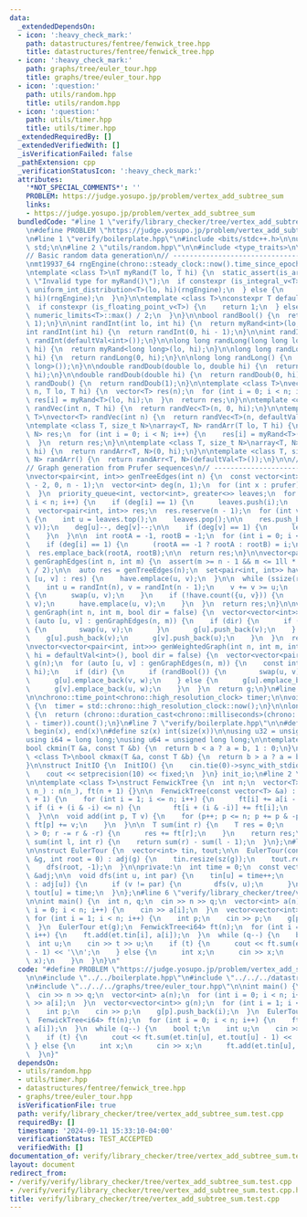 ```yaml
---
data:
  _extendedDependsOn:
  - icon: ':heavy_check_mark:'
    path: datastructures/fentree/fenwick_tree.hpp
    title: datastructures/fentree/fenwick_tree.hpp
  - icon: ':heavy_check_mark:'
    path: graphs/tree/euler_tour.hpp
    title: graphs/tree/euler_tour.hpp
  - icon: ':question:'
    path: utils/random.hpp
    title: utils/random.hpp
  - icon: ':question:'
    path: utils/timer.hpp
    title: utils/timer.hpp
  _extendedRequiredBy: []
  _extendedVerifiedWith: []
  _isVerificationFailed: false
  _pathExtension: cpp
  _verificationStatusIcon: ':heavy_check_mark:'
  attributes:
    '*NOT_SPECIAL_COMMENTS*': ''
    PROBLEM: https://judge.yosupo.jp/problem/vertex_add_subtree_sum
    links:
    - https://judge.yosupo.jp/problem/vertex_add_subtree_sum
  bundledCode: "#line 1 \"verify/library_checker/tree/vertex_add_subtree_sum.test.cpp\"\
    \n#define PROBLEM \"https://judge.yosupo.jp/problem/vertex_add_subtree_sum\"\n\
    \n#line 1 \"verify/boilerplate.hpp\"\n#include <bits/stdc++.h>\n\nusing namespace\
    \ std;\n\n#line 2 \"utils/random.hpp\"\n\n#include <type_traits>\n\n// ----------------------------------------------------\n\
    // Basic random data generation\n// ----------------------------------------------------\n\
    \nmt19937_64 rngEngine(chrono::steady_clock::now().time_since_epoch().count());\n\
    \ntemplate <class T>\nT myRand(T lo, T hi) {\n  static_assert(is_arithmetic_v<T>,\
    \ \"Invalid type for myRand()\");\n  if constexpr (is_integral_v<T>) {\n    return\
    \ uniform_int_distribution<T>(lo, hi)(rngEngine);\n  } else {\n    return uniform_real_distribution<T>(lo,\
    \ hi)(rngEngine);\n  }\n}\n\ntemplate <class T>\nconstexpr T defaultVal() {\n\
    \  if constexpr (is_floating_point_v<T>) {\n    return 1;\n  } else {\n    return\
    \ numeric_limits<T>::max() / 2;\n  }\n}\n\nbool randBool() {\n  return myRand<int>(0,\
    \ 1);\n}\n\nint randInt(int lo, int hi) {\n  return myRand<int>(lo, hi);\n}\n\n\
    int randInt(int hi) {\n  return randInt(0, hi - 1);\n}\n\nint randInt() {\n  return\
    \ randInt(defaultVal<int>());\n}\n\nlong long randLong(long long lo, long long\
    \ hi) {\n  return myRand<long long>(lo, hi);\n}\n\nlong long randLong(long long\
    \ hi) {\n  return randLong(0, hi);\n}\n\nlong long randLong() {\n  return randLong(defaultVal<long\
    \ long>());\n}\n\ndouble randDoub(double lo, double hi) {\n  return myRand<double>(lo,\
    \ hi);\n}\n\ndouble randDoub(double hi) {\n  return randDoub(0, hi);\n}\n\ndouble\
    \ randDoub() {\n  return randDoub(1);\n}\n\ntemplate <class T>\nvector<T> randVec(int\
    \ n, T lo, T hi) {\n  vector<T> res(n);\n  for (int i = 0; i < n; i++) {\n   \
    \ res[i] = myRand<T>(lo, hi);\n  }\n  return res;\n}\n\ntemplate <class T>\nvector<T>\
    \ randVec(int n, T hi) {\n  return randVec<T>(n, 0, hi);\n}\n\ntemplate <class\
    \ T>\nvector<T> randVec(int n) {\n  return randVec<T>(n, defaultVal<T>());\n}\n\
    \ntemplate <class T, size_t N>\narray<T, N> randArr(T lo, T hi) {\n  array<T,\
    \ N> res;\n  for (int i = 0; i < N; i++) {\n    res[i] = myRand<T>(lo, hi);\n\
    \  }\n  return res;\n}\n\ntemplate <class T, size_t N>\narray<T, N> randArr(T\
    \ hi) {\n  return randArr<T, N>(0, hi);\n}\n\ntemplate <class T, size_t N>\narray<T,\
    \ N> randArr() {\n  return randArr<T, N>(defaultVal<T>());\n}\n\n// ----------------------------------------------------\n\
    // Graph generation from Prufer sequences\n// ----------------------------------------------------\n\
    \nvector<pair<int, int>> genTreeEdges(int n) {\n  const vector<int> prufer = randVec(n\
    \ - 2, 0, n - 1);\n  vector<int> deg(n, 1);\n  for (int x : prufer) {\n    deg[x]++;\n\
    \  }\n  priority_queue<int, vector<int>, greater<>> leaves;\n  for (int i = 0;\
    \ i < n; i++) {\n    if (deg[i] == 1) {\n      leaves.push(i);\n    }\n  }\n\n\
    \  vector<pair<int, int>> res;\n  res.reserve(n - 1);\n  for (int v : prufer)\
    \ {\n    int u = leaves.top();\n    leaves.pop();\n\n    res.push_back(minmax(u,\
    \ v));\n    deg[u]--, deg[v]--;\n\n    if (deg[v] == 1) {\n      leaves.push(v);\n\
    \    }\n  }\n\n  int rootA = -1, rootB = -1;\n  for (int i = 0; i < n; i++) {\n\
    \    if (deg[i] == 1) {\n      (rootA == -1 ? rootA : rootB) = i;\n    }\n  }\n\
    \  res.emplace_back(rootA, rootB);\n\n  return res;\n}\n\nvector<pair<int, int>>\
    \ genGraphEdges(int n, int m) {\n  assert(m >= n - 1 && m <= 1ll * n * (n - 1)\
    \ / 2);\n\n  auto res = genTreeEdges(n);\n  set<pair<int, int>> have;\n  for (auto\
    \ [u, v] : res) {\n    have.emplace(u, v);\n  }\n\n  while (ssize(res) < m) {\n\
    \    int u = randInt(n), v = randInt(n - 1);\n    v += v >= u;\n    if (u > v)\
    \ {\n      swap(u, v);\n    }\n    if (!have.count({u, v})) {\n      res.emplace_back(u,\
    \ v);\n      have.emplace(u, v);\n    }\n  }\n  return res;\n}\n\nvector<vector<int>>\
    \ genGraph(int n, int m, bool dir = false) {\n  vector<vector<int>> g(n);\n  for\
    \ (auto [u, v] : genGraphEdges(n, m)) {\n    if (dir) {\n      if (randBool())\
    \ {\n        swap(u, v);\n      }\n      g[u].push_back(v);\n    } else {\n  \
    \    g[u].push_back(v);\n      g[v].push_back(u);\n    }\n  }\n  return g;\n}\n\
    \nvector<vector<pair<int, int>>> genWeightedGraph(int n, int m, int lo = 1, int\
    \ hi = defaultVal<int>(), bool dir = false) {\n  vector<vector<pair<int, int>>>\
    \ g(n);\n  for (auto [u, v] : genGraphEdges(n, m)) {\n    const int w = randInt(lo,\
    \ hi);\n    if (dir) {\n      if (randBool()) {\n        swap(u, v);\n      }\n\
    \      g[u].emplace_back(v, w);\n    } else {\n      g[u].emplace_back(v, w);\n\
    \      g[v].emplace_back(u, w);\n    }\n  }\n  return g;\n}\n#line 2 \"utils/timer.hpp\"\
    \n\nchrono::time_point<chrono::high_resolution_clock> timer;\n\nvoid startTimer()\
    \ {\n  timer = std::chrono::high_resolution_clock::now();\n}\n\nlong long elapsed()\
    \ {\n  return (chrono::duration_cast<chrono::milliseconds>(chrono::high_resolution_clock::now()\
    \ - timer)).count();\n}\n#line 7 \"verify/boilerplate.hpp\"\n\n#define all(x)\
    \ begin(x), end(x)\n#define sz(x) int(size(x))\n\nusing u32 = unsigned int;\n\
    using i64 = long long;\nusing u64 = unsigned long long;\n\ntemplate <class T>\n\
    bool ckmin(T &a, const T &b) {\n  return b < a ? a = b, 1 : 0;\n}\n\ntemplate\
    \ <class T>\nbool ckmax(T &a, const T &b) {\n  return b > a ? a = b, 1 : 0;\n\
    }\n\nstruct InitIO {\n  InitIO() {\n    cin.tie(0)->sync_with_stdio(0);\n    cin.exceptions(cin.failbit);\n\
    \    cout << setprecision(10) << fixed;\n  }\n} init_io;\n#line 2 \"datastructures/fentree/fenwick_tree.hpp\"\
    \n\ntemplate <class T>\nstruct FenwickTree {\n  int n;\n  vector<T> ft;\n\n  FenwickTree(int\
    \ n_) : n(n_), ft(n + 1) {}\n\n  FenwickTree(const vector<T> &a) : n(sz(a)), ft(n\
    \ + 1) {\n    for (int i = 1; i <= n; i++) {\n      ft[i] += a[i - 1];\n     \
    \ if (i + (i & -i) <= n) {\n        ft[i + (i & -i)] += ft[i];\n      }\n    }\n\
    \  }\n\n  void add(int p, T v) {\n    for (p++; p <= n; p += p & -p) {\n     \
    \ ft[p] += v;\n    }\n  }\n\n  T sum(int r) {\n    T res = 0;\n    for (r++; r\
    \ > 0; r -= r & -r) {\n      res += ft[r];\n    }\n    return res;\n  }\n\n  T\
    \ sum(int l, int r) {\n    return sum(r) - sum(l - 1);\n  }\n};\n#line 2 \"graphs/tree/euler_tour.hpp\"\
    \n\nstruct EulerTour {\n  vector<int> tin, tout;\n\n  EulerTour(const vector<vector<int>>\
    \ &g, int root = 0) : adj(g) {\n    tin.resize(sz(g));\n    tout.resize(sz(g));\n\
    \    dfs(root, -1);\n  }\n\nprivate:\n  int time = 0;\n  const vector<vector<int>>\
    \ &adj;\n\n  void dfs(int u, int par) {\n    tin[u] = time++;\n    for (int v\
    \ : adj[u]) {\n      if (v != par) {\n        dfs(v, u);\n      }\n    }\n   \
    \ tout[u] = time;\n  }\n};\n#line 6 \"verify/library_checker/tree/vertex_add_subtree_sum.test.cpp\"\
    \n\nint main() {\n  int n, q;\n  cin >> n >> q;\n  vector<int> a(n);\n  for (int\
    \ i = 0; i < n; i++) {\n    cin >> a[i];\n  }\n  vector<vector<int>> g(n);\n \
    \ for (int i = 1; i < n; i++) {\n    int p;\n    cin >> p;\n    g[p].push_back(i);\n\
    \  }\n  EulerTour et(g);\n  FenwickTree<i64> ft(n);\n  for (int i = 0; i < n;\
    \ i++) {\n    ft.add(et.tin[i], a[i]);\n  }\n  while (q--) {\n    bool t;\n  \
    \  int u;\n    cin >> t >> u;\n    if (t) {\n      cout << ft.sum(et.tin[u], et.tout[u]\
    \ - 1) << '\\n';\n    } else {\n      int x;\n      cin >> x;\n      ft.add(et.tin[u],\
    \ x);\n    }\n  }\n}\n"
  code: "#define PROBLEM \"https://judge.yosupo.jp/problem/vertex_add_subtree_sum\"\
    \n\n#include \"../../boilerplate.hpp\"\n#include \"../../../datastructures/fentree/fenwick_tree.hpp\"\
    \n#include \"../../../graphs/tree/euler_tour.hpp\"\n\nint main() {\n  int n, q;\n\
    \  cin >> n >> q;\n  vector<int> a(n);\n  for (int i = 0; i < n; i++) {\n    cin\
    \ >> a[i];\n  }\n  vector<vector<int>> g(n);\n  for (int i = 1; i < n; i++) {\n\
    \    int p;\n    cin >> p;\n    g[p].push_back(i);\n  }\n  EulerTour et(g);\n\
    \  FenwickTree<i64> ft(n);\n  for (int i = 0; i < n; i++) {\n    ft.add(et.tin[i],\
    \ a[i]);\n  }\n  while (q--) {\n    bool t;\n    int u;\n    cin >> t >> u;\n\
    \    if (t) {\n      cout << ft.sum(et.tin[u], et.tout[u] - 1) << '\\n';\n   \
    \ } else {\n      int x;\n      cin >> x;\n      ft.add(et.tin[u], x);\n    }\n\
    \  }\n}"
  dependsOn:
  - utils/random.hpp
  - utils/timer.hpp
  - datastructures/fentree/fenwick_tree.hpp
  - graphs/tree/euler_tour.hpp
  isVerificationFile: true
  path: verify/library_checker/tree/vertex_add_subtree_sum.test.cpp
  requiredBy: []
  timestamp: '2024-09-11 15:33:10-04:00'
  verificationStatus: TEST_ACCEPTED
  verifiedWith: []
documentation_of: verify/library_checker/tree/vertex_add_subtree_sum.test.cpp
layout: document
redirect_from:
- /verify/verify/library_checker/tree/vertex_add_subtree_sum.test.cpp
- /verify/verify/library_checker/tree/vertex_add_subtree_sum.test.cpp.html
title: verify/library_checker/tree/vertex_add_subtree_sum.test.cpp
---
```

